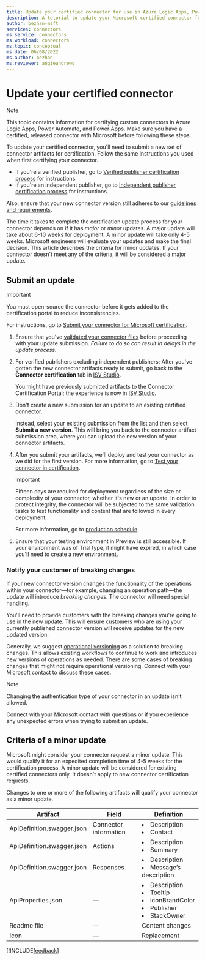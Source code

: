 ```yaml
---
title: Update your certified connector for use in Azure Logic Apps, Power Automate, and Power Apps | Microsoft Docs
description: A tutorial to update your Microsoft certified connector for use in Azure Logic Apps, Power Automate, and Power Apps.
author: bezhan-msft
services: connectors
ms.service: connectors
ms.workload: connectors
ms.topic: conceptual
ms.date: 06/08/2022
ms.author: bezhan
ms.reviewer: angieandrews
---
```


# Update your certified connector

> [!Note]
> This topic contains information for certifying custom connectors in Azure Logic Apps, Power Automate, and Power Apps. Make sure you have a certified, released connector with Microsoft before following these steps.

To update your certified connector, you'll need to submit a new set of connector artifacts for certification. Follow the same instructions you used when first certifying your connector.

- If you're a verified publisher, go to [Verified publisher certification process](certification-submission.md) for instructions.
- If you're an independent publisher, go to [Independent publisher certification process](certification-submission.md) for instructions.

Also, ensure that your new connector version still adheres to our [guidelines and requirements](certification-submission.md#step-2-meet-submission-requirements).

The time it takes to complete the certification update process for your connector depends on if it has *major* or *minor* updates. A major update will take about 6-10 weeks for deployment. A minor update will take only 4-5 weeks. Microsoft engineers will evaluate your updates and make the final decision. This article describes the criteria for minor updates. If your connector doesn't meet any of the criteria, it will be considered a major update.

## Submit an update

> [!Important]
> You must open-source the connector before it gets added to the certification portal to reduce inconsistencies.
>
> For instructions, go to [Submit your connector for Microsoft certification](submit-for-certification.md#open-source-the-connector).

1. Ensure that you've [validated your connector files](certification-submission.md#step-4-prepare-the-connector-artifacts) before proceeding with your update submission. *Failure to do so can result in delays in the update process.*

1. For verified publishers excluding independent publishers: After you've gotten the new connector artifacts ready to submit, go back to the **Connector certification** tab in [ISV Studio](https://isvstudio.powerapps.com/home).

    You might have previously submitted artifacts to the Connector Certification Portal; the experience is now in [ISV Studio](https://isvstudio.powerapps.com/home).

1. Don't create a new submission for an update to an existing certified connector.

    Instead, select your existing submission from the list and then select **Submit a new version**. This will bring you back to the connector artifact submission area, where you can upload the new version of your connector artifacts.

1. After you submit your artifacts, we'll deploy and test your connector as we did for the first version. For more information, go to [Test your connector in certification](certification-testing.md).

    > [!Important]
    > Fifteen days are required for deployment regardless of the size or complexity of your connector, whether it's new or an update. In order to protect integrity, the connector will be subjected to the same validation tasks to test functionality and content that are followed in every deployment.
    >
    > For more information, go to [production schedule](certification-submission.md#step-7-wait-for-deployment).

1. Ensure that your testing environment in Preview is still accessible. If your environment was of Trial type, it might have expired, in which case you'll need to create a new environment.

### Notify your customer of breaking changes

If your new connector version changes the functionality of the operations within your connector&mdash;for example, changing an operation path&mdash;the update will introduce *breaking changes*. The connector will need special handling.

You'll need to provide customers with the breaking changes you're going to use in the new update. This will ensure customers who are using your currently published connector version will receive updates for the new updated version.

Generally, we suggest [operational versioning](operational-versioning.md) as a solution to breaking changes. This allows existing workflows to continue to work and introduces new versions of operations as needed. There are some cases of breaking changes that might not require operational versioning. Connect with your Microsoft contact to discuss these cases.

> [!Note]
> Changing the authentication type of your connector in an update isn't allowed.

Connect with your Microsoft contact with questions or if you experience any unexpected errors when trying to submit an update.

## Criteria of a minor update

Microsoft might consider your connector request a minor update. This would qualify it for an expedited completion time of 4-5 weeks for the certification process. A minor update will be considered for existing certified connectors only. It doesn't apply to new connector certification requests.

Changes to one or more of the following artifacts will qualify your connector as a minor update.


|Artifact  |Field  |Definition  |
|---------|---------|---------|
|ApiDefinition.swagger.json   | Connector information  | </li><li>Description<br/></li><li>Contact |
|ApiDefinition.swagger.json     |  Actions       | </li><li>Description<br/></li><li>Summary        |
|ApiDefinition.swagger.json     | Responses   | </li><li>Description<br/></li><li>Message’s description        |
|ApiProperties.json     | &mdash;   | </li><li>Description<br/></li><li>Tooltip<br/></li><li>iconBrandColor<br/></li><li>Publisher<br/></li><li>StackOwner        |  
|Readme file     |   &mdash;      | Content changes        |
|Icon   |  &mdash;       |  Replacement       |

[!INCLUDE[feedback](../includes/feedback.md)]

